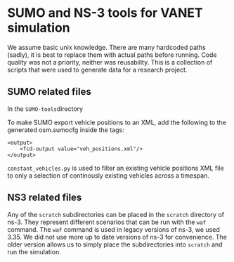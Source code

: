 # SUMO and NS-3 tools for VANET simulation

We assume basic unix knowledge. There are many hardcoded paths (sadly), it is best to replace them with actual paths before running.
Code quality was not a priority, neither was reusability. This is a collection of scripts that were used to generate data for a research project.

## SUMO related files

In the `SUMO-tools`directory 

To make SUMO export vehicle positions to an XML, add the following to the generated osm.sumocfg inside the <configuration> tags:

```
<output>
    <fcd-output value="veh_positions.xml"/>
</output>   
```

`constant_vehicles.py` is used to filter an existing vehicle positions XML file to only a selection of continously existing vehicles across a timespan.

## NS3 related files

Any of the `scratch` subdirectories can be placed in the `scratch` directory of ns-3. They represent different scenarios that can be run with the `waf` command. The `waf` command is used in legacy versions of ns-3, we used 3.35. We did not use more up to date versions of ns-3 for convenience. The older version allows us to simply place the subdirectories into `scratch` and run the simulation.

